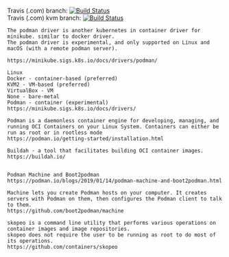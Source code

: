 

Travis (.com)  branch:
[![Build Status](https://travis-ci.com/githubfoam/podman-travisci.svg?branch=master)](https://travis-ci.com/githubfoam/podman-travisci)  
Travis (.com) kvm branch:
[![Build Status](https://travis-ci.com/githubfoam/podman-travisci.svg?branch=feature_kvm)](https://travis-ci.com/githubfoam/podman-travisci) 
~~~~
The podman driver is another kubernetes in container driver for minikube. similar to docker driver.
The podman driver is experimental, and only supported on Linux and macOS (with a remote podman server).

https://minikube.sigs.k8s.io/docs/drivers/podman/

Linux
Docker - container-based (preferred)
KVM2 - VM-based (preferred)
VirtualBox - VM
None - bare-metal
Podman - container (experimental)
https://minikube.sigs.k8s.io/docs/drivers/

Podman is a daemonless container engine for developing, managing, and running OCI Containers on your Linux System. Containers can either be run as root or in rootless mode
https://podman.io/getting-started/installation.html

Buildah - a tool that facilitates building OCI container images.
https://buildah.io/


Podman Machine and Boot2podman
https://podman.io/blogs/2019/01/14/podman-machine-and-boot2podman.html

Machine lets you create Podman hosts on your computer. It creates servers with Podman on them, then configures the Podman client to talk to them.
https://github.com/boot2podman/machine

skopeo is a command line utility that performs various operations on container images and image repositories.
skopeo does not require the user to be running as root to do most of its operations.
https://github.com/containers/skopeo
~~~~
